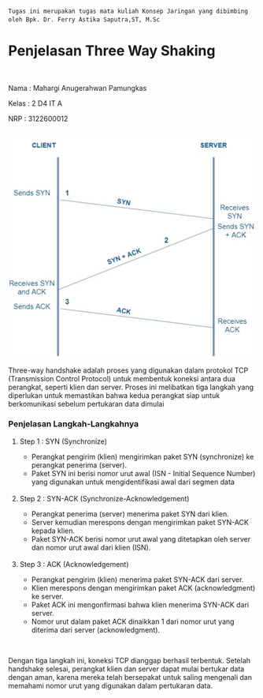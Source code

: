 
`Tugas ini merupakan tugas mata kuliah Konsep Jaringan yang dibimbing oleh Bpk. Dr. Ferry Astika Saputra,ST, M.Sc`

<h1>Penjelasan Three Way Shaking</h1>

</br>

<p>Nama  : Mahargi Anugerahwan Pamungkas</p>
<p>Kelas : 2 D4 IT A</p>
<p>NRP   : 3122600012</p>

</br>

<div style="text-align:center">
  <img src="../assets/threewayshake.jpg"/>
</div>

<p>Three-way handshake adalah proses yang digunakan dalam protokol TCP (Transmission Control Protocol) untuk membentuk koneksi antara dua perangkat, seperti klien dan server. Proses ini melibatkan tiga langkah yang diperlukan untuk memastikan bahwa kedua perangkat siap untuk berkomunikasi sebelum pertukaran data dimulai</p>

<h3>Penjelasan Langkah-Langkahnya</h3>

<ol>
  <li>
    Step 1 : SYN (Synchronize) 
    <div>
      <ul>
        <li>Perangkat pengirim (klien) mengirimkan paket SYN (synchronize) ke perangkat penerima (server).</li>
        <li>Paket SYN ini berisi nomor urut awal (ISN - Initial Sequence Number) yang digunakan untuk mengidentifikasi awal dari segmen data</li>
      </ul>
    </div>
  </li>
  </br>
  <li>
    Step 2 : SYN-ACK (Synchronize-Acknowledgement) 
    <div>
      <ul>
        <li>Perangkat penerima (server) menerima paket SYN dari klien.</li>
        <li>Server kemudian merespons dengan mengirimkan paket SYN-ACK kepada klien.</li>
        <li>Paket SYN-ACK berisi nomor urut awal yang ditetapkan oleh server dan nomor urut awal dari klien (ISN).</li>
      </ul>
    </div>
  </li>
  </br>
  <li>
    Step 3 : ACK (Acknowledgement) 
    <div>
      <ul>
        <li>Perangkat pengirim (klien) menerima paket SYN-ACK dari server.</li>
        <li>Klien merespons dengan mengirimkan paket ACK (acknowledgment) ke server.</li>
        <li>Paket ACK ini mengonfirmasi bahwa klien menerima SYN-ACK dari server.</li>
        <li>Nomor urut dalam paket ACK dinaikkan 1 dari nomor urut yang diterima dari server (acknowledgment).</li>
      </ul>
    </div>
  </li>
</ol>

<br>

<p>Dengan tiga langkah ini, koneksi TCP dianggap berhasil terbentuk. Setelah handshake selesai, perangkat klien dan server dapat mulai bertukar data dengan aman, karena mereka telah bersepakat untuk saling mengenali dan memahami nomor urut yang digunakan dalam pertukaran data.</p>
